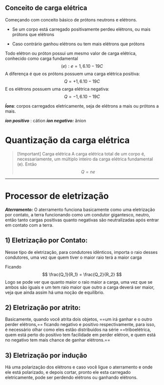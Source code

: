 
## Conceito de carga elétrica

Começando com conceito básico de prótons neutrons e elétrons.

- Se um corpo está carregado positivamente perdeu elétrons, ou mais prótons que elétrons

- Caso contrário ganhou elétrons ou tem mais elétrons que prótons

Todo elétron ou próton possui um mesmo valor de carga elétrica, conhecido como carga fundamental 
$$
(e): e = 1,6 . 10-19 C 
$$A diferença é que os prótons possuem uma carga elétrica positiva:
$$
Q = +1,6 . 10-19 C 
$$E os elétrons possuem uma carga elétrica negativa: 
$$
Q = -1,6 . 10-19 C
$$



***Íons***: corpos carregados eletricamente, seja de elétrons a mais ou prótons a mais.

***íon positivo*** : cátion
***íon negativo:*** ânion 

# Quantização da carga elétrica


> [!important] Carga elétrica
> A carga elétrica total de um corpo é, necessariamente, um múltiplo inteiro da carga elétrica fundamental (e). Então
> $$
> Q = n e
> $$




---

# Processor de eletrização

***Aterramento:*** O aterramento funciona basicamente como uma eletrização por contato, a terra funcionando como um condutor gigantesco, neutro, então tanto cargas positivas quanto negativas são neutralizadas após entrar em contato com a terra.

## 1) Eletrização por Contato:

Nesse tipo de eletrização, para condutores idênticos, importa o raio desses condutores, uma vez que quem tiver o maior raio terá a maior carga

Ficando 
$$
\frac{Q_1}{R_1} = \frac{Q_2}{R_2}
$$
Logo se pode ver que quanto maior o raio maior a carga, uma vez que se ambos são iguais e um tem raio maior que outro a carga deverá ser maior, veja que ainda assim há uma noção de equilíbrio.


## 2) Eletrização por atrito:

Basicamente, quando você atrita dois objetos, ==um irá ganhar e o outro perder elétrons,== ficando negativo e positivo respectivamente, para isso, é necessário olhar como eles estão distribuídos na série ==triboelétrica, quem está perto do positivo tem facilidade em perder elétron, e quem está no negativo tem mais chance de ganhar elétrons.==


## 3) Eletrização por indução

Há uma polarização dos elétrons e caso você ligue o aterramento e onde ele está polarizado, e depois cortar, pronto ele esta carregado eletricamente, pode ser perdendo elétrons ou ganhando elétrons. 
